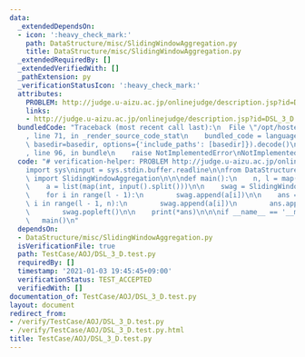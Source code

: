 ```yaml
---
data:
  _extendedDependsOn:
  - icon: ':heavy_check_mark:'
    path: DataStructure/misc/SlidingWindowAggregation.py
    title: DataStructure/misc/SlidingWindowAggregation.py
  _extendedRequiredBy: []
  _extendedVerifiedWith: []
  _pathExtension: py
  _verificationStatusIcon: ':heavy_check_mark:'
  attributes:
    PROBLEM: http://judge.u-aizu.ac.jp/onlinejudge/description.jsp?id=DSL_3_D
    links:
    - http://judge.u-aizu.ac.jp/onlinejudge/description.jsp?id=DSL_3_D
  bundledCode: "Traceback (most recent call last):\n  File \"/opt/hostedtoolcache/Python/3.9.1/x64/lib/python3.9/site-packages/onlinejudge_verify/documentation/build.py\"\
    , line 71, in _render_source_code_stat\n    bundled_code = language.bundle(stat.path,\
    \ basedir=basedir, options={'include_paths': [basedir]}).decode()\n  File \"/opt/hostedtoolcache/Python/3.9.1/x64/lib/python3.9/site-packages/onlinejudge_verify/languages/python.py\"\
    , line 96, in bundle\n    raise NotImplementedError\nNotImplementedError\n"
  code: "# verification-helper: PROBLEM http://judge.u-aizu.ac.jp/onlinejudge/description.jsp?id=DSL_3_D\n\
    import sys\ninput = sys.stdin.buffer.readline\n\nfrom DataStructure.misc.SlidingWindowAggregation\
    \ import SlidingWindowAggregation\n\n\ndef main():\n    n, l = map(int, input().split())\n\
    \    a = list(map(int, input().split()))\n\n    swag = SlidingWindowAggregation(min)\n\
    \    for i in range(l - 1):\n        swag.append(a[i])\n\n    ans = []\n    for\
    \ i in range(l - 1, n):\n        swag.append(a[i])\n        ans.append(swag.all_fold())\n\
    \        swag.popleft()\n\n    print(*ans)\n\n\nif __name__ == '__main__':\n \
    \   main()\n"
  dependsOn:
  - DataStructure/misc/SlidingWindowAggregation.py
  isVerificationFile: true
  path: TestCase/AOJ/DSL_3_D.test.py
  requiredBy: []
  timestamp: '2021-01-03 19:45:45+09:00'
  verificationStatus: TEST_ACCEPTED
  verifiedWith: []
documentation_of: TestCase/AOJ/DSL_3_D.test.py
layout: document
redirect_from:
- /verify/TestCase/AOJ/DSL_3_D.test.py
- /verify/TestCase/AOJ/DSL_3_D.test.py.html
title: TestCase/AOJ/DSL_3_D.test.py
---
```

